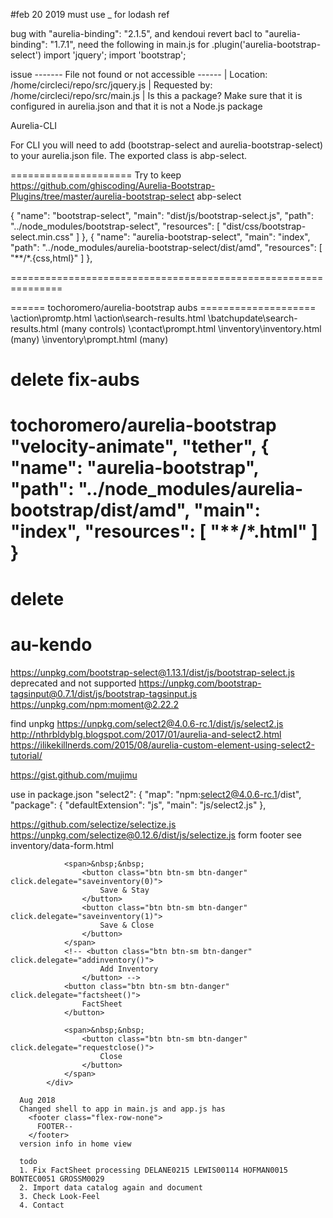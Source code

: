 #feb 20 2019
must use _ for lodash ref

bug with     "aurelia-binding": "2.1.5", and kendoui revert bacl to "aurelia-binding": "1.7.1",
need the following in main.js for   .plugin('aurelia-bootstrap-select')
import 'jquery';
import 'bootstrap';

issue
------- File not found or not accessible ------
| Location: /home/circleci/repo/src/jquery.js
| Requested by: /home/circleci/repo/src/main.js
| Is this a package? Make sure that it is configured in aurelia.json and that it is not a Node.js package

Aurelia-CLI

For CLI you will need to add (bootstrap-select and aurelia-bootstrap-select) to your aurelia.json file. The exported class is abp-select.

===================== Try to keep
https://github.com/ghiscoding/Aurelia-Bootstrap-Plugins/tree/master/aurelia-bootstrap-select
abp-select
<abp-select collection.bind="allCampingStuff" selected-value.bind="camping" selected-item.bind="campingValue"></abp-select>
<!-- from his website -->
{
  "name": "bootstrap-select",
  "main": "dist/js/bootstrap-select.js",
  "path": "../node_modules/bootstrap-select",
  "resources": [
    "dist/css/bootstrap-select.min.css"
  ]
},
{
  "name": "aurelia-bootstrap-select",
  "main": "index",
  "path": "../node_modules/aurelia-bootstrap-select/dist/amd",
  "resources": [
    "**/*.{css,html}"
  ]
},
<!--  -->


===============================================================

====== tochoromero/aurelia-bootstrap aubs ====================
\action\promtp.html <!-- fix-aubs  -->
\action\search-results.html <!-- fix-aubs  -->
\batchupdate\search-results.html (many controls)  <!-- fix-aubs  -->
\contact\prompt.html <!-- fix-aubs  -->
\inventory\inventory.html (many) <!-- fix-aubs  -->
\inventory\prompt.html (many) <!-- fix-aubs  -->

delete fix-aubs  <!-- fix-aubs  -->
===================================================================================================
tochoromero/aurelia-bootstrap
"velocity-animate",
"tether",
{
  "name": "aurelia-bootstrap",
  "path": "../node_modules/aurelia-bootstrap/dist/amd",
  "main": "index",
  "resources": [
    "**/*.html"
  ]
}
<aubs-typeahead ref='InventoryLocation' data.bind="appService.codesInventoryLocation" value.bind="DescriptionLoc" debounce.bind="350"
									 placeholder="not avail -codesInventoryLocation" open-on-focus.bind="true" key="Description" results-limit.bind="12"
									 select-single-result.bind="true">
									</aubs-typeahead>
======
delete
===================================================================================================



# au-kendo
https://unpkg.com/bootstrap-select@1.13.1/dist/js/bootstrap-select.js
deprecated and not supported https://unpkg.com/bootstrap-tagsinput@0.7.1/dist/js/bootstrap-tagsinput.js
https://unpkg.com/npm:moment@2.22.2


find unpkg
https://unpkg.com/select2@4.0.6-rc.1/dist/js/select2.js
http://nthrbldyblg.blogspot.com/2017/01/aurelia-and-select2.html
https://ilikekillnerds.com/2015/08/aurelia-custom-element-using-select2-tutorial/


https://gist.github.com/mujimu


use in package.json
 "select2": {
      "map": "npm:select2@4.0.6-rc.1/dist",
      "package": {
        "defaultExtension": "js",
        "main": "js/select2.js"
      },


https://github.com/selectize/selectize.js
https://unpkg.com/selectize@0.12.6/dist/js/selectize.js
form footer
see inventory/data-form.html
	<div class="flex-column-none section-footer">
				<!-- ${footer} -->

				<span>&nbsp;&nbsp;
					<button class="btn btn-sm btn-danger" click.delegate="saveinventory(0)">
						Save & Stay
					</button>
					<button class="btn btn-sm btn-danger" click.delegate="saveinventory(1)">
						Save & Close
					</button>
				</span>
				<!-- <button class="btn btn-sm btn-danger" click.delegate="addinventory()">
						Add Inventory
					</button> -->
				<button class="btn btn-sm btn-danger" click.delegate="factsheet()">
					FactSheet
				</button>

				<span>&nbsp;&nbsp;
					<button class="btn btn-sm btn-danger" click.delegate="requestclose()">
						Close
					</button>
				</span>
			</div>

      Aug 2018
      Changed shell to app in main.js and app.js has 
        <footer class="flex-row-none">
          FOOTER--
        </footer>
      version info in home view

      todo
      1. Fix FactSheet processing DELANE0215 LEWIS00114 HOFMAN0015 BONTEC0051 GROSSM0029
      2. Import data catalog again and document
      3. Check Look-Feel
      4. Contact
 